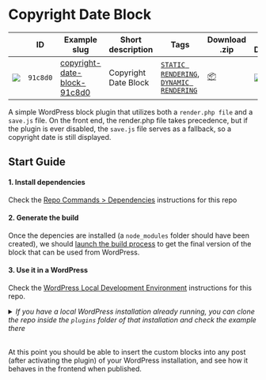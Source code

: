# Copyright Date Block

<!-- Please, do not remove these @TABLE EXAMPLES BEGIN and @TABLE EXAMPLES END comments or modify the table inside. This table is automatically generated from the data at data/examples.json and data/tags.json -->
<!-- @TABLE EXAMPLES BEGIN -->
|                                               | ID       | Example slug                                                                                                                                          | Short description    | Tags                                                                                                                                                                                                                                                   | Download .zip                                                                                                                                                                                                                                                                           | Live Demo                                                                                                                                                                                                                                                                                                                                                                                                                                                                                                                                                                                                                                                                                                                                                                                                                                                                                                             |
| --------------------------------------------- | -------- | ----------------------------------------------------------------------------------------------------------------------------------------------------- | -------------------- | ------------------------------------------------------------------------------------------------------------------------------------------------------------------------------------------------------------------------------------------------------ | --------------------------------------------------------------------------------------------------------------------------------------------------------------------------------------------------------------------------------------------------------------------------------------- | --------------------------------------------------------------------------------------------------------------------------------------------------------------------------------------------------------------------------------------------------------------------------------------------------------------------------------------------------------------------------------------------------------------------------------------------------------------------------------------------------------------------------------------------------------------------------------------------------------------------------------------------------------------------------------------------------------------------------------------------------------------------------------------------------------------------------------------------------------------------------------------------------------------------- |
| ![](https://placehold.co/15x15/91c8d0/91c8d0) | `91c8d0` | [copyright-date-block-91c8d0](https://github.com/wordpress-juanmaguitar/wp-block-development-examples/tree/trunk/plugins/copyright-date-block-91c8d0) | Copyright Date Block | [`STATIC RENDERING`](https://github.com/wordpress-juanmaguitar/wp-block-development-examples/tree/trunk#static-rendering), [`DYNAMIC RENDERING`](https://github.com/wordpress-juanmaguitar/wp-block-development-examples/tree/trunk#dynamic-rendering) | [📦](https://raw.githubusercontent.com/wordpress-juanmaguitar/wp-block-development-examples/deploy/zips/copyright-date-block-91c8d0.zip "Install the plugin using this zip and activate it. Then use the ID of the block (91c8d0) to find it and add it to a post to see it in action") | [![](https://raw.githubusercontent.com/wordpress-juanmaguitar/wp-block-development-examples/trunk/assets/icon-wp.svg)](https://playground.wordpress.net/#%7B%22landingPage%22:%22/wp-admin/plugins.php%22,%22steps%22:%5B%7B%22step%22:%22login%22,%22username%22:%22admin%22,%22password%22:%22password%22%7D,%7B%22step%22:%22mkdir%22,%22path%22:%22/downloads%22%7D,%7B%22step%22:%22writeFile%22,%22path%22:%22/downloads/plugin.zip%22,%22data%22:%7B%22resource%22:%22url%22,%22url%22:%22https://raw.githubusercontent.com/wordpress-juanmaguitar/wp-block-development-examples/deploy/zips/copyright-date-block-91c8d0.zip%22,%22caption%22:%22Downloading%20plugin...%22%7D%7D,%7B%22step%22:%22installPlugin%22,%22pluginZipFile%22:%7B%22resource%22:%22vfs%22,%22path%22:%22/downloads/plugin.zip%22%7D%7D%5D%7D "Use the ID of the block (91c8d0) to find it and add it to a post to see it in action") |
<!-- @TABLE EXAMPLES END -->

A simple WordPress block plugin that utilizes both a `render.php file` and a `save.js` file. On the front end, the render.php file takes precedence, but if the plugin is ever disabled, the `save.js` file serves as a fallback, so a copyright date is still displayed.

## Start Guide

#### 1. Install dependencies

Check the [Repo Commands > Dependencies](../../DEVELOPMENT.md#dependencies) instructions for this repo

#### 2. Generate the build 

Once the depencies are installed (a `node_modules` folder should have been created), we should [launch the build process](../../DEVELOPMENT.md#build-process) to get the final version of the block that can be used from WordPress. 

#### 3. Use it in a WordPress

Check the [WordPress Local Development Environment](../../DEVELOPMENT.md#wordpress-local-development-environment) instructions for this repo.

<details>
  <summary><em>If you have a local WordPress installation already running, you can clone the repo inside the <code>plugins</code> folder of that installation and check the example there</em></summary>
<br>  
<p>If you do that, you'll need to do the following</p>
<ul>
<li>Remove any <code>node_modules</code> folder inside this folder</li>
<li>Run <code>npm install</code> to install the dependencies</li>
<li>Run <code>npm build</code> to generate the "build" version of the blocks</li>
<li>Activate the plugin in your own WordPress installation</li>
<ul>
</details>
<br>  

At this point you should be able to insert the custom blocks into any post (after activating the plugin) of your WordPress installation, and see how it behaves in the frontend when published.


